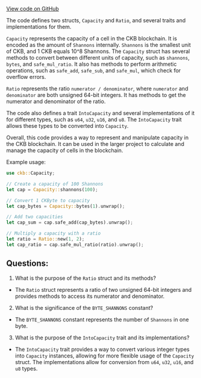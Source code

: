 [View code on GitHub](https://github.com/nervosnetwork/ckb/util/occupied-capacity/core/src/units.rs)

The code defines two structs, `Capacity` and `Ratio`, and several traits and implementations for them. 

`Capacity` represents the capacity of a cell in the CKB blockchain. It is encoded as the amount of `Shannons` internally. `Shannons` is the smallest unit of CKB, and 1 CKB equals 10^8 Shannons. The `Capacity` struct has several methods to convert between different units of capacity, such as `shannons`, `bytes`, and `safe_mul_ratio`. It also has methods to perform arithmetic operations, such as `safe_add`, `safe_sub`, and `safe_mul`, which check for overflow errors. 

`Ratio` represents the ratio `numerator / denominator`, where `numerator` and `denominator` are both unsigned 64-bit integers. It has methods to get the numerator and denominator of the ratio. 

The code also defines a trait `IntoCapacity` and several implementations of it for different types, such as `u64`, `u32`, `u16`, and `u8`. The `IntoCapacity` trait allows these types to be converted into `Capacity`. 

Overall, this code provides a way to represent and manipulate capacity in the CKB blockchain. It can be used in the larger project to calculate and manage the capacity of cells in the blockchain. 

Example usage:

```rust
use ckb::Capacity;

// Create a capacity of 100 Shannons
let cap = Capacity::shannons(100);

// Convert 1 CKByte to capacity
let cap_bytes = Capacity::bytes(1).unwrap();

// Add two capacities
let cap_sum = cap.safe_add(cap_bytes).unwrap();

// Multiply a capacity with a ratio
let ratio = Ratio::new(1, 2);
let cap_ratio = cap.safe_mul_ratio(ratio).unwrap();
```
## Questions: 
 1. What is the purpose of the `Ratio` struct and its methods?
- The `Ratio` struct represents a ratio of two unsigned 64-bit integers and provides methods to access its numerator and denominator.

2. What is the significance of the `BYTE_SHANNONS` constant?
- The `BYTE_SHANNONS` constant represents the number of `Shannons` in one byte.

3. What is the purpose of the `IntoCapacity` trait and its implementations?
- The `IntoCapacity` trait provides a way to convert various integer types into `Capacity` instances, allowing for more flexible usage of the `Capacity` struct. The implementations allow for conversion from `u64`, `u32`, `u16`, and `u8` types.